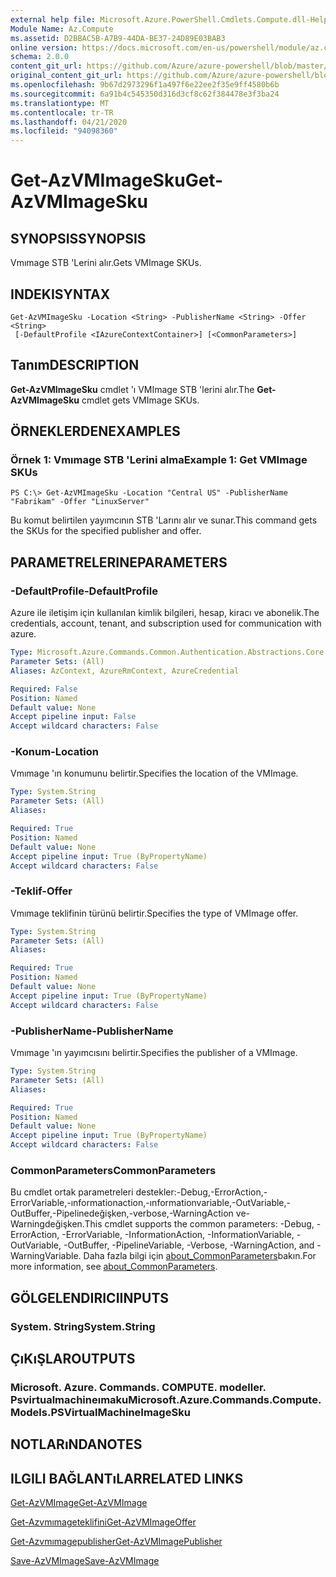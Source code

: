 ```yaml
---
external help file: Microsoft.Azure.PowerShell.Cmdlets.Compute.dll-Help.xml
Module Name: Az.Compute
ms.assetid: D2BBAC5B-A7B9-44DA-BE37-24D89E03BAB3
online version: https://docs.microsoft.com/en-us/powershell/module/az.compute/get-azvmimagesku
schema: 2.0.0
content_git_url: https://github.com/Azure/azure-powershell/blob/master/src/Compute/Compute/help/Get-AzVMImageSku.md
original_content_git_url: https://github.com/Azure/azure-powershell/blob/master/src/Compute/Compute/help/Get-AzVMImageSku.md
ms.openlocfilehash: 9b67d2973296f1a497f6e22ee2f35e9ff4580b6b
ms.sourcegitcommit: 6a91b4c545350d316d3cf8c62f384478e3f3ba24
ms.translationtype: MT
ms.contentlocale: tr-TR
ms.lasthandoff: 04/21/2020
ms.locfileid: "94098360"
---
```

# <span data-ttu-id="4c88f-101">Get-AzVMImageSku</span><span class="sxs-lookup"><span data-stu-id="4c88f-101">Get-AzVMImageSku</span></span>

## <span data-ttu-id="4c88f-102">SYNOPSIS</span><span class="sxs-lookup"><span data-stu-id="4c88f-102">SYNOPSIS</span></span>
<span data-ttu-id="4c88f-103">Vmımage STB 'Lerini alır.</span><span class="sxs-lookup"><span data-stu-id="4c88f-103">Gets VMImage SKUs.</span></span>

## <span data-ttu-id="4c88f-104">INDEKI</span><span class="sxs-lookup"><span data-stu-id="4c88f-104">SYNTAX</span></span>

```
Get-AzVMImageSku -Location <String> -PublisherName <String> -Offer <String>
 [-DefaultProfile <IAzureContextContainer>] [<CommonParameters>]
```

## <span data-ttu-id="4c88f-105">Tanım</span><span class="sxs-lookup"><span data-stu-id="4c88f-105">DESCRIPTION</span></span>
<span data-ttu-id="4c88f-106">**Get-AzVMImageSku** cmdlet 'ı VMImage STB 'lerini alır.</span><span class="sxs-lookup"><span data-stu-id="4c88f-106">The **Get-AzVMImageSku** cmdlet gets VMImage SKUs.</span></span>

## <span data-ttu-id="4c88f-107">ÖRNEKLERDEN</span><span class="sxs-lookup"><span data-stu-id="4c88f-107">EXAMPLES</span></span>

### <span data-ttu-id="4c88f-108">Örnek 1: Vmımage STB 'Lerini alma</span><span class="sxs-lookup"><span data-stu-id="4c88f-108">Example 1: Get VMImage SKUs</span></span>
```
PS C:\> Get-AzVMImageSku -Location "Central US" -PublisherName "Fabrikam" -Offer "LinuxServer"
```

<span data-ttu-id="4c88f-109">Bu komut belirtilen yayımcının STB 'Larını alır ve sunar.</span><span class="sxs-lookup"><span data-stu-id="4c88f-109">This command gets the SKUs for the specified publisher and offer.</span></span>

## <span data-ttu-id="4c88f-110">PARAMETRELERINE</span><span class="sxs-lookup"><span data-stu-id="4c88f-110">PARAMETERS</span></span>

### <span data-ttu-id="4c88f-111">-DefaultProfile</span><span class="sxs-lookup"><span data-stu-id="4c88f-111">-DefaultProfile</span></span>
<span data-ttu-id="4c88f-112">Azure ile iletişim için kullanılan kimlik bilgileri, hesap, kiracı ve abonelik.</span><span class="sxs-lookup"><span data-stu-id="4c88f-112">The credentials, account, tenant, and subscription used for communication with azure.</span></span>

```yaml
Type: Microsoft.Azure.Commands.Common.Authentication.Abstractions.Core.IAzureContextContainer
Parameter Sets: (All)
Aliases: AzContext, AzureRmContext, AzureCredential

Required: False
Position: Named
Default value: None
Accept pipeline input: False
Accept wildcard characters: False
```

### <span data-ttu-id="4c88f-113">-Konum</span><span class="sxs-lookup"><span data-stu-id="4c88f-113">-Location</span></span>
<span data-ttu-id="4c88f-114">Vmımage 'ın konumunu belirtir.</span><span class="sxs-lookup"><span data-stu-id="4c88f-114">Specifies the location of the VMImage.</span></span>

```yaml
Type: System.String
Parameter Sets: (All)
Aliases:

Required: True
Position: Named
Default value: None
Accept pipeline input: True (ByPropertyName)
Accept wildcard characters: False
```

### <span data-ttu-id="4c88f-115">-Teklif</span><span class="sxs-lookup"><span data-stu-id="4c88f-115">-Offer</span></span>
<span data-ttu-id="4c88f-116">Vmımage teklifinin türünü belirtir.</span><span class="sxs-lookup"><span data-stu-id="4c88f-116">Specifies the type of VMImage offer.</span></span>

```yaml
Type: System.String
Parameter Sets: (All)
Aliases:

Required: True
Position: Named
Default value: None
Accept pipeline input: True (ByPropertyName)
Accept wildcard characters: False
```

### <span data-ttu-id="4c88f-117">-PublisherName</span><span class="sxs-lookup"><span data-stu-id="4c88f-117">-PublisherName</span></span>
<span data-ttu-id="4c88f-118">Vmımage 'ın yayımcısını belirtir.</span><span class="sxs-lookup"><span data-stu-id="4c88f-118">Specifies the publisher of a VMImage.</span></span>

```yaml
Type: System.String
Parameter Sets: (All)
Aliases:

Required: True
Position: Named
Default value: None
Accept pipeline input: True (ByPropertyName)
Accept wildcard characters: False
```

### <span data-ttu-id="4c88f-119">CommonParameters</span><span class="sxs-lookup"><span data-stu-id="4c88f-119">CommonParameters</span></span>
<span data-ttu-id="4c88f-120">Bu cmdlet ortak parametreleri destekler:-Debug,-ErrorAction,-ErrorVariable,-ınformationaction,-ınformationvariable,-OutVariable,-OutBuffer,-Pipelinedeğişken,-verbose,-WarningAction ve-Warningdeğişken.</span><span class="sxs-lookup"><span data-stu-id="4c88f-120">This cmdlet supports the common parameters: -Debug, -ErrorAction, -ErrorVariable, -InformationAction, -InformationVariable, -OutVariable, -OutBuffer, -PipelineVariable, -Verbose, -WarningAction, and -WarningVariable.</span></span> <span data-ttu-id="4c88f-121">Daha fazla bilgi için [about_CommonParameters](http://go.microsoft.com/fwlink/?LinkID=113216)bakın.</span><span class="sxs-lookup"><span data-stu-id="4c88f-121">For more information, see [about_CommonParameters](http://go.microsoft.com/fwlink/?LinkID=113216).</span></span>

## <span data-ttu-id="4c88f-122">GÖLGELENDIRICI</span><span class="sxs-lookup"><span data-stu-id="4c88f-122">INPUTS</span></span>

### <span data-ttu-id="4c88f-123">System. String</span><span class="sxs-lookup"><span data-stu-id="4c88f-123">System.String</span></span>

## <span data-ttu-id="4c88f-124">ÇıKıŞLAR</span><span class="sxs-lookup"><span data-stu-id="4c88f-124">OUTPUTS</span></span>

### <span data-ttu-id="4c88f-125">Microsoft. Azure. Commands. COMPUTE. modeller. Psvirtualmachineımaku</span><span class="sxs-lookup"><span data-stu-id="4c88f-125">Microsoft.Azure.Commands.Compute.Models.PSVirtualMachineImageSku</span></span>

## <span data-ttu-id="4c88f-126">NOTLARıNDA</span><span class="sxs-lookup"><span data-stu-id="4c88f-126">NOTES</span></span>

## <span data-ttu-id="4c88f-127">ILGILI BAĞLANTıLAR</span><span class="sxs-lookup"><span data-stu-id="4c88f-127">RELATED LINKS</span></span>

[<span data-ttu-id="4c88f-128">Get-AzVMImage</span><span class="sxs-lookup"><span data-stu-id="4c88f-128">Get-AzVMImage</span></span>](./Get-AzVMImage.md)

[<span data-ttu-id="4c88f-129">Get-Azvmımageteklifini</span><span class="sxs-lookup"><span data-stu-id="4c88f-129">Get-AzVMImageOffer</span></span>](./Get-AzVMImageOffer.md)

[<span data-ttu-id="4c88f-130">Get-Azvmımagepublisher</span><span class="sxs-lookup"><span data-stu-id="4c88f-130">Get-AzVMImagePublisher</span></span>](./Get-AzVMImagePublisher.md)

[<span data-ttu-id="4c88f-131">Save-AzVMImage</span><span class="sxs-lookup"><span data-stu-id="4c88f-131">Save-AzVMImage</span></span>](./Save-AzVMImage.md)


